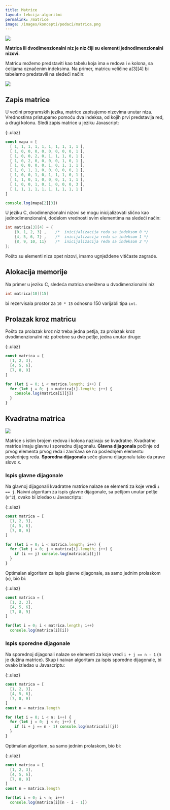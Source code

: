 ```yaml
---
title: Matrice
layout: lekcija-algoritmi
permalink: /matrice
image: /images/koncepti/podaci/matrica.png
---
```


![]({{page.image}})

**Matrica ili dvodimenzionalni niz je niz čiji su elementi jednodimenzionalni nizovi.**

Matricu možemo predstaviti kao tabelu koja ima `m` redova i `n` kolona, sa ćelijama označenim indeksima. Na primer, matricu veličine a[3][4] bi tabelarno predstavili na sledeći način:

![](https://petljamedia.blob.core.windows.net/root/Media/Default/Kursevi/uvod-u-programiranje/nedelja_08/matrica.png)

## Zapis matrice

U većini programskih jezika, matrice zapisujemo nizovima unutar niza. Vrednostima pristupamo pomoću dva indeksa, od kojih prvi predstavlja red, a drugi kolonu. Sledi zapis matrice u jeziku Javascript:

{:.ulaz}
```js
const mapa = [
  [ 1, 1, 1, 1, 1, 1, 1, 1, 1, 1 ],
  [ 1, 0, 0, 0, 0, 0, 0, 0, 0, 1 ],
  [ 1, 0, 0, 2, 0, 1, 1, 1, 0, 1 ],
  [ 1, 0, 2, 0, 0, 0, 0, 1, 0, 1 ],
  [ 1, 0, 0, 0, 0, 1, 0, 1, 1, 1 ],
  [ 1, 0, 1, 1, 0, 0, 0, 0, 0, 1 ],
  [ 1, 0, 0, 1, 0, 1, 1, 1, 0, 1 ],
  [ 1, 1, 0, 1, 0, 0, 0, 1, 1, 1 ],
  [ 1, 0, 0, 1, 0, 1, 0, 0, 0, 3 ],
  [ 1, 1, 1, 1, 1, 1, 1, 1, 1, 1 ]
]

console.log(mapa[2][3])
```

U jeziku C, dvodimenzionalni nizovi se mogu inicijalizovati slično kao jednodimenzionalni, dodelom vrednosti svim elementima na sledeći način:

```c
int matrica[3][4] = {
    {0, 1, 2, 3} ,    /*  inicijalizacija reda sa indeksom 0 */
    {4, 5, 6, 7} ,    /*  inicijalizacija reda sa indeksom 1 */
    {8, 9, 10, 11}    /*  inicijalizacija reda sa indeksom 2 */
};
```

Pošto su elementi niza opet nizovi, imamo ugnježdene vitičaste zagrade.

## Alokacija memorije

Na primer u jeziku C, sledeća matrica smeštena u dvodimenzionalni niz

```c
int matrica[10][15]
```

bi rezervisala prostor za `10 * 15` odnosno 150 varijabli tipa `int`.

## Prolazak kroz matricu

Pošto za prolazak kroz niz treba jedna petlja, za prolazak kroz dvodimenzionalni niz potrebne su dve petlje, jedna unutar druge:

{:.ulaz}
```js
const matrica = [
  [1, 2, 3],
  [4, 5, 6],
  [7, 8, 9]
]

for (let i = 0; i < matrica.length; i++) {
  for (let j = 0; j < matrica[i].length; j++) {
    console.log(matrica[i][j])
  }
}
```

## Kvadratna matrica

![](https://upload.wikimedia.org/wikipedia/commons/thumb/d/d7/Las_filas_003.jpg/640px-Las_filas_003.jpg)

Matrice s istim brojem redova i kolona nazivaju se kvadratne. Kvadratne matrice imaju glavnu i sporednu dijagonalu. **Glavna dijagonala** počinje od prvog elementa prvog reda i završava se na poslednjem elementu poslednjeg reda. **Sporedna dijagonala** seče glavnu dijagonalu tako da prave slovo `X`.

### Ispis glavne dijagonale

Na glavnoj dijagonali kvadratne matrice nalaze se elementi za koje vredi `i == j`. Naivni algoritam za ispis glavne dijagonale, sa petljom unutar petlje (`n^2`), ovako bi izledao u Javascriptu:

{:.ulaz}
```js
const matrica = [
  [1, 2, 3],
  [4, 5, 6],
  [7, 8, 9]
]

for (let i = 0; i < matrica.length; i++) {
  for (let j = 0; j < matrica[i].length; j++) {
    if (i == j) console.log(matrica[i][j])
  }
}
```

Optimalan algoritam za ispis glavne dijagonale, sa samo jednim prolaskom (`n`), bio bi:

{:.ulaz}
```js
const matrica = [
  [1, 2, 3],
  [4, 5, 6],
  [7, 8, 9]
]

for(let i = 0; i < matrica.length; i++)
  console.log(matrica[i][i])
```

### Ispis sporedne dijagonale

Na sporednoj dijagonali nalaze se elementi za koje vredi `i + j == n - 1` (n je dužina matrice). Skup i naivan algoritam za ispis sporedne dijagonale, bi ovako izledao u Javascriptu:

{:.ulaz}
```js
const matrica = [
  [1, 2, 3],
  [4, 5, 6],
  [7, 8, 9]
]
const n = matrica.length

for (let i = 0; i < n; i++) {
  for (let j = 0; j < n; j++) {
    if (i + j == n - 1) console.log(matrica[i][j])
  }
}
```

Optimalan algoritam, sa samo jednim prolaskom, bio bi:

{:.ulaz}
```js
const matrica = [
  [1, 2, 3],
  [4, 5, 6],
  [7, 8, 9]
]
const n = matrica.length

for(let i = 0; i < n; i++)
  console.log(matrica[i][n - i - 1])
```
